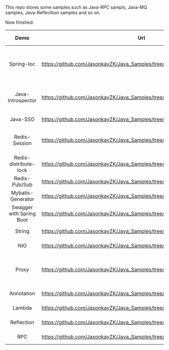 This repo stores some samples such as Java-RPC sampls, Java-MQ samples, Java-Reflecltion samples and so on.

Now finished: 

|           Demo           | Url                                                          | Last Modified |                           Comment                            |
| :----------------------: | ------------------------------------------------------------ | :-----------: | :----------------------------------------------------------: |
|        Spring-Ioc        | https://github.com/JasonkayZK/Java_Samples/tree/spring-ioc   |  2020-03-02   | More Information: [实现一个简单的SpringIOC容器](https://jasonkayzk.github.io/2020/03/02/实现一个简单的SpringIOC容器/) |
|    Java-Introspector     | https://github.com/JasonkayZK/Java_Samples/tree/java-introspector |  2020-03-02   | More information: [Java的内省技术](https://jasonkayzk.github.io/2020/03/02/Java的内省技术/) |
|         Java-SSO         | https://github.com/JasonkayZK/Java_Samples/tree/java-sso     |  2020-02-12   |                        **UNFINISHED**                        |
|      Redis-Session       | https://github.com/JasonkayZK/Java_Samples/tree/redis-session |  2020-02-10   |               Within Spring-session-data-redis               |
|  Redis-distribute-lock   | https://github.com/JasonkayZK/Java_Samples/tree/redis-distribute-lock |  2020-02-09   |                                                              |
|      Redis-Pub/Sub       | https://github.com/JasonkayZK/Java_Samples/tree/redis-pub/sub |  2020-02-09   |                                                              |
|    Mybatis-Generator     | https://github.com/JasonkayZK/Java_Samples/tree/mybatis-generator |  2020-01-15   |                                                              |
| Swagger with Spring Boot | https://github.com/JasonkayZK/Java_Samples/tree/swagger      |  2020-01-02   |                                                              |
|          String          | https://github.com/JasonkayZK/Java_Samples/tree/master/src/main/java/string |  2019-10-02   |                                                              |
|           NIO            | https://github.com/JasonkayZK/Java_Samples/tree/master/src/main/java/nio |  2019-09-25   |                                                              |
|          Proxy           | https://github.com/JasonkayZK/Java_Samples/tree/master/src/main/java/proxy |  2019-09-18   |  Static Proxy<br />Dynamic Proxy(CGLib, JDK)<br />Included   |
|        Annotation        | https://github.com/JasonkayZK/Java_Samples/tree/master/src/main/java/annotation |  2019-09-18   |                                                              |
|          Lambda          | https://github.com/JasonkayZK/Java_Samples/tree/master/src/main/java/lambda |  2019-09-16   |                                                              |
|        Reflection        | https://github.com/JasonkayZK/Java_Samples/tree/master/src/main/java/reflection |  2019-09-14   |                                                              |
|           RPC            | https://github.com/JasonkayZK/Java_Samples/tree/master/src/main/java/rpc |  2019-09-14   |                                                              |

